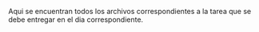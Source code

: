 Aqui se encuentran todos los archivos correspondientes a la tarea que se debe entregar en el dia correspondiente.

